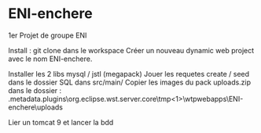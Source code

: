 # ENI-enchere
1er Projet de groupe ENI 

Install :
git clone dans le workspace
Créer un nouveau dynamic web project avec le nom ENI-enchere.

Installer les 2 libs mysql / jstl (megapack)
Jouer les requetes create / seed dans le dossier SQL dans src/main/
Copier les images du pack uploads.zip dans le dossier :
<chemin complet du workspace java EE>\.metadata\.plugins\org.eclipse.wst.server.core\tmp<1>\wtpwebapps\ENI-enchere\uploads

Lier un tomcat 9 et lancer la bdd

